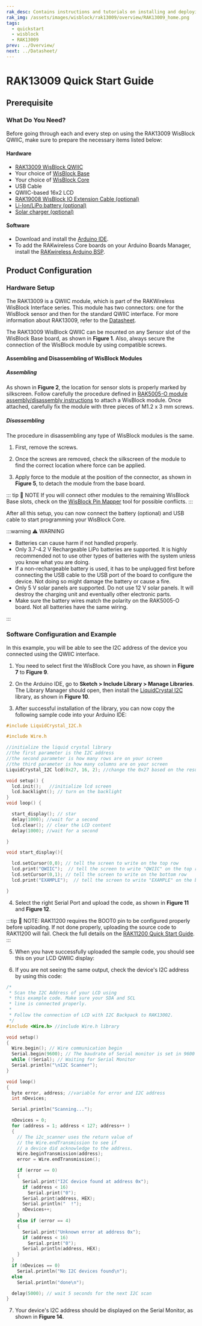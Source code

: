 ```yaml
---
rak_desc: Contains instructions and tutorials on installing and deploying your RAK13009. Instructions are written in a detailed and step-by-step manner for an easier experience in setting up your device. Aside from the hardware configuration, it also contains a software setup that includes detailed example codes that will help you get started.
rak_img: /assets/images/wisblock/rak13009/overview/RAK13009_home.png
tags:
  - quickstart
  - wisblock
  - RAK13009
prev: ../Overview/
next: ../Datasheet/
---
```


# RAK13009 Quick Start Guide

## Prerequisite

### What Do You Need?

Before going through each and every step on using the RAK13009 WisBlock QWIIC, make sure to prepare the necessary items listed below:

#### Hardware

- [RAK13009 WisBlock QWIIC](https://store.rakwireless.com/products/rak13009-wisblock-qwiic-interface?utm_source=RAK13009&utm_medium=Document&utm_campaign=BuyFromStore)
- Your choice of [WisBlock Base](https://store.rakwireless.com/collections/wisblock-base)
- Your choice of [WisBlock Core](https://store.rakwireless.com/collections/wisblock-core)
- USB Cable
- QWIIC-based 16x2 LCD
- [RAK19008 WisBlock IO Extension Cable (optional)](https://store.rakwireless.com/products/wisblock-io-extension-cable-rak19008?utm_source=RAK19008&utm_medium=Document&utm_campaign=BuyFromStore)
- [Li-Ion/LiPo battery (optional)](https://store.rakwireless.com/collections/wisblock-accessory/products/battery-connector-cable?utm_source=BatteryConnector&utm_medium=Document&utm_campaign=BuyFromStore)
- [Solar charger (optional)](https://store.rakwireless.com/collections/wisblock-accessory/products/solar-panel-connector-cable?utm_source=SolarPanelConnector&utm_medium=Document&utm_campaign=BuyFromStore)

#### Software

- Download and install the [Arduino IDE](https://www.arduino.cc/en/Main/Software).
- To add the RAKwireless Core boards on your Arduino Boards Manager, install the [RAKwireless Arduino BSP](https://github.com/RAKWireless/RAKwireless-Arduino-BSP-Index).

## Product Configuration

### Hardware Setup

The RAK13009 is a QWIIC module, which is part of the RAKWireless WisBlock Interface series. This module has two connectors: one for the WisBlock sensor and then for the standard QWIIC interface. For more information about RAK13009, refer to the [Datasheet](../Datasheet/).

The RAK13009 WisBlock QWIIC can be mounted on any Sensor slot of the WisBlock Base board, as shown in **Figure 1**. Also, always secure the connection of the WisBlock module by using compatible screws.

<rk-img
  src="/assets/images/wisblock/rak13009/quickstart/connection.png"
  width="60%"
  caption="RAK13009 Connection to WisBlock Base"
/>

#### Assembling and Disassembling of WisBlock Modules

##### Assembling

As shown in **Figure 2**, the location for sensor slots is properly marked by silkscreen. Follow carefully the procedure defined in [RAK5005-O module assembly/disassembly instructions](https://docs.rakwireless.com/Knowledge-Hub/Learn/RAK5005-O-Baseboard-Installation-Guide/) to attach a WisBlock module. Once attached, carefully fix the module with three pieces of M1.2 x 3&nbsp;mm screws.

<rk-img
  src="/assets/images/wisblock/rak13009/quickstart/mounting.png"
  width="50%"
  caption="RAK13009 assembly to WisBlock Base"
/>

##### Disassembling

The procedure in disassembling any type of WisBlock modules is the same.

1. First, remove the screws.

<rk-img
  src="/assets/images/wisblock/rak13009/quickstart/removing_screw.png"
  width="70%"
  caption="Removing screws from the WisBlock module"
/>

2. Once the screws are removed, check the silkscreen of the module to find the correct location where force can be applied.

<rk-img
  src="/assets/images/wisblock/rak13009/quickstart/detach_silkscreen.png"
  width="70%"
  caption="Detaching silkscreen on the WisBlock module"
/>

3. Apply force to the module at the position of the connector, as shown in **Figure 5**, to detach the module from the base board.

<rk-img
  src="/assets/images/wisblock/rak13009/quickstart/detach_module.png"
  width="70%"
  caption="Applying even forces on the proper location of a WisBlock module"
/>

::: tip 📝 NOTE
If you will connect other modules to the remaining WisBlock Base slots, check on the [WisBlock Pin Mapper](https://docs.rakwireless.com/Knowledge-Hub/Pin-Mapper/) tool for possible conflicts.
:::

After all this setup, you can now connect the battery (optional) and USB cable to start programming your WisBlock Core.

:::warning ⚠️ WARNING

- Batteries can cause harm if not handled properly.
- Only 3.7-4.2&nbsp;V Rechargeable LiPo batteries are supported. It is highly recommended not to use other types of batteries with the system unless you know what you are doing.
- If a non-rechargeable battery is used, it has to be unplugged first before connecting the USB cable to the USB port of the board to configure the device. Not doing so might damage the battery or cause a fire.
- Only 5&nbsp;V solar panels are supported. Do not use 12&nbsp;V solar panels. It will destroy the charging unit and eventually other electronic parts.
- Make sure the battery wires match the polarity on the RAK5005-O board. Not all batteries have the same wiring.

:::

### Software Configuration and Example

<rk-img
  src="/assets/images/wisblock/rak13009/quickstart/final_connection_notext.png"
  width="60%"
  caption="RAK13009 and 16x2 LCD using QWIIC interface"
/>

In this example, you will be able to see the I2C address of the device you connected using the QWIIC interface.

1. You need to select first the WisBlock Core you have, as shown in **Figure 7** to **Figure 9**.

<rk-img
  src="/assets/images/wisblock/rak13009/quickstart/selectboard4631.png"
  width="100%"
  caption="Selecting RAK4631 as WisBlock Core"
/>

<rk-img
  src="/assets/images/wisblock/rak13009/quickstart/selectboard11200.png"
  width="100%"
  caption="Selecting RAK11200 as WisBlock Core"
/>

<rk-img
  src="/assets/images/wisblock/rak13009/quickstart/selectboard11300.png"
  width="100%"
  caption="Selecting RAK11300 as WisBlock Core"
/>

2. On the Arduino IDE, go to **Sketch > Include Library > Manage Libraries**. The Library Manager should open, then install the [LiquidCrystal I2C](https://github.com/johnrickman/LiquidCrystal_I2C) library, as shown in **Figure 10**.


<rk-img
  src="/assets/images/wisblock/rak13009/quickstart/i2c/i2c_library.png"
  width="70%"
  caption="Installing the LiquidCrystal I2C library"
/>

3. After successful installation of the library, you can now copy the following sample code into your Arduino IDE:

```c
#include LiquidCrystal_I2C.h

#include Wire.h

//initialize the liquid crystal library
//the first parameter is the I2C address
//the second parameter is how many rows are on your screen
//the third parameter is how many columns are on your screen
LiquidCrystal_I2C lcd(0x27, 16, 2); //change the 0x27 based on the result from the I2C scanner code.

void setup() {
  lcd.init();   //initialize lcd screen
  lcd.backlight(); // turn on the backlight
}
void loop() {

  start_display(); // star
  delay(1000); //wait for a second
  lcd.clear(); // clear the LCD content
  delay(1000); //wait for a second

}

void start_display(){

  lcd.setCursor(0,0); // tell the screen to write on the top row
  lcd.print("QWIIC");  // tell the screen to write "QWIIC" on the top row
  lcd.setCursor(0,1); // tell the screen to write on the bottom row
  lcd.print("EXAMPLE");  // tell the screen to write "EXAMPLE" on the bottom row

}
```

4. Select the right Serial Port and upload the code, as shown in **Figure 11** and **Figure 12**.

<rk-img
  src="/assets/images/wisblock/rak13009/quickstart/i2c/select_port.png"
  width="100%"
  caption="Selecting the correct Serial Port"
/>

<rk-img
  src="/assets/images/wisblock/rak13009/quickstart/i2c/upload.png"
  width="100%"
  caption="Uploading the sample code"
/>

:::tip 📝 NOTE:
RAK11200 requires the BOOT0 pin to be configured properly before uploading. If not done properly, uploading the source code to RAK11200 will fail. Check the full details on the [RAK11200 Quick Start Guide](/Product-Categories/WisBlock/RAK11200/Quickstart/#uploading-to-wisblock).
:::

5. When you have successfully uploaded the sample code, you should see this on your LCD QWIIC display:

<rk-img
  src="/assets/images/wisblock/rak13009/quickstart/lcd_output.png"
  width="50%"
  caption="QWIIC EXAMPLE displayed on 16x2 LCD"
/>

6. If you are not seeing the same output, check the device's I2C address by using this code:

```c
/*
 * Scan the I2C Address of your LCD using
 * this example code. Make sure your SDA and SCL
 * line is connected properly.
 *
 * Follow the connection of LCD with I2C Backpack to RAK13002.
 */
#include <Wire.h> //include Wire.h library

void setup()
{
  Wire.begin(); // Wire communication begin
  Serial.begin(9600); // The baudrate of Serial monitor is set in 9600
  while (!Serial); // Waiting for Serial Monitor
  Serial.println("\nI2C Scanner");
}

void loop()
{
  byte error, address; //variable for error and I2C address
  int nDevices;

  Serial.println("Scanning...");

  nDevices = 0;
  for (address = 1; address < 127; address++ )
  {
    // The i2c_scanner uses the return value of
    // the Wire.endTransmission to see if
    // a device did acknowledge to the address.
    Wire.beginTransmission(address);
    error = Wire.endTransmission();

    if (error == 0)
    {
      Serial.print("I2C device found at address 0x");
      if (address < 16)
        Serial.print("0");
      Serial.print(address, HEX);
      Serial.println("  !");
      nDevices++;
    }
    else if (error == 4)
    {
      Serial.print("Unknown error at address 0x");
      if (address < 16)
        Serial.print("0");
      Serial.println(address, HEX);
    }
  }
  if (nDevices == 0)
    Serial.println("No I2C devices found\n");
  else
    Serial.println("done\n");

  delay(5000); // wait 5 seconds for the next I2C scan
}
```

7. Your device's I2C address should be displayed on the Serial Monitor, as shown in **Figure 14**.

<rk-img
  src="/assets/images/wisblock/rak13009/quickstart/i2c/serial_scan.png"
  width="60%"
  caption="I2C address of your 16x2 LCD"
/>


